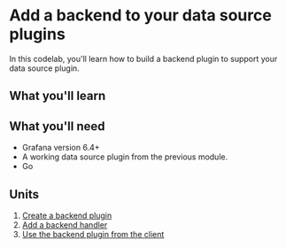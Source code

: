 # Add a backend to your data source plugins

In this codelab, you'll learn how to build a backend plugin to support your data source plugin.

## What you'll learn

## What you'll need

- Grafana version 6.4+
- A working data source plugin from the previous module.
- Go

## Units

1. [Create a backend plugin](1-create-a-backend-plugin.md)
1. [Add a backend handler](2-add-config-editor.md)
1. [Use the backend plugin from the client](3-use-backend-from-client.md)

